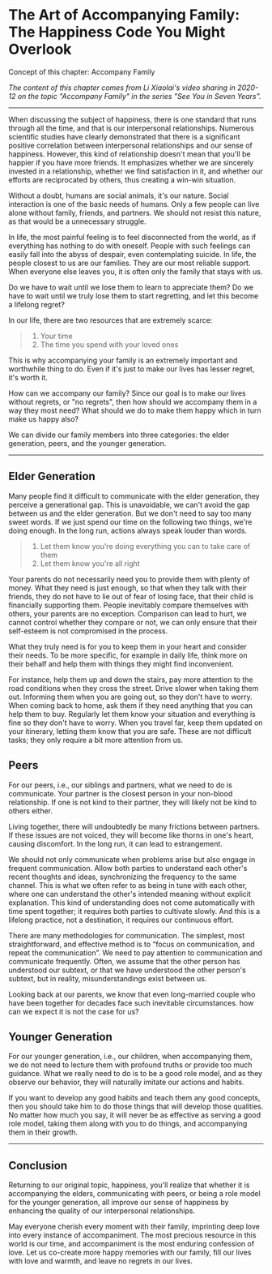 # The Art of Accompanying Family: The Happiness Code You Might Overlook

Concept of this chapter: Accompany Family

*The content of this chapter comes from Li Xiaolai's video sharing in 2020-12 on the topic "Accompany Family" in the series "See You in Seven Years".*

---

When discussing the subject of happiness, there is one standard that runs through all the time, and that is our interpersonal relationships. Numerous scientific studies have clearly demonstrated that there is a significant positive correlation between interpersonal relationships and our sense of happiness. However, this kind of relationship doesn't mean that you'll be happier if you have more friends. It emphasizes whether we are sincerely invested in a relationship, whether we find satisfaction in it, and whether our efforts are reciprocated by others, thus creating a win-win situation.

Without a doubt, humans are social animals, it's our nature. Social interaction is one of the basic needs of humans. Only a few people can live alone without family, friends, and partners. We should not resist this nature, as that would be a unnecessary struggle.

In life, the most painful feeling is to feel disconnected from the world, as if everything has nothing to do with oneself. People with such feelings can easily fall into the abyss of despair, even contemplating suicide. In life, the people closest to us are our families. They are our most reliable support. When everyone else leaves you, it is often only the family that stays with us.

Do we have to wait until we lose them to learn to appreciate them? Do we have to wait until we truly lose them to start regretting, and let this become a lifelong regret?

In our life, there are two resources that are extremely scarce:

> 1. Your time
> 2. The time you spend with your loved ones

This is why accompanying your family is an extremely important and worthwhile thing to do. Even if it's just to make our lives has lesser regret, it's worth it.

How can we accompany our family? Since our goal is to make our lives without regrets, or "no regrets", then how should we accompany them in a way they most need? What should we do to make them happy which in turn make us happy also?

We can divide our family members into three categories: the elder generation, peers, and the younger generation.

---

## Elder Generation

Many people find it difficult to communicate with the elder generation, they perceive a generational gap. This is unavoidable, we can't avoid the gap between us and the elder generation. But we don't need to say too many sweet words. If we just spend our time on the following two things, we're doing enough. In the long run, actions always speak louder than words.

> 1. Let them know you're doing everything you can to take care of them
> 2. Let them know you're all right

Your parents do not necessarily need you to provide them with plenty of money. What they need is just enough, so that when they talk with their friends, they do not have to lie out of fear of losing face, that their child is financially supporting them. People inevitably compare themselves with others, your parents are no exception. Comparison can lead to hurt, we cannot control whether they compare or not, we can only ensure that their self-esteem is not compromised in the process.

What they truly need is for you to keep them in your heart and consider their needs. To be more specific, for example in daily life, think more on their behalf and help them with things they might find inconvenient.

For instance, help them up and down the stairs, pay more attention to the road conditions when they cross the street. Drive slower when taking them out. Informing them when you are going out, so they don't have to worry. When coming back to home, ask them if they need anything that you can help them to buy. Regularly let them know your situation and everything is fine so they don't have to worry. When you travel far, keep them updated on your itinerary, letting them know that you are safe. These are not difficult tasks; they only require a bit more attention from us.

## Peers

For our peers, i.e., our siblings and partners, what we need to do is communicate. Your partner is the closest person in your non-blood relationship. If one is not kind to their partner, they will likely not be kind to others either.

Living together, there will undoubtedly be many frictions between partners. If these issues are not voiced, they will become like thorns in one's heart, causing discomfort. In the long run, it can lead to estrangement.

We should not only communicate when problems arise but also engage in frequent communication. Allow both parties to understand each other's recent thoughts and ideas, synchronizing the frequency to the same channel. This is what we often refer to as being in tune with each other, where one can understand the other's intended meaning without explicit explanation. This kind of understanding does not come automatically with time spent together; it requires both parties to cultivate slowly. And this is a lifelong practice, not a destination, it requires our continuous effort.

There are many methodologies for communication. The simplest, most straightforward, and effective method is to “focus on communication, and repeat the communication”. We need to pay attention to communication and communicate frequently. Often, we assume that the other person has understood our subtext, or that we have understood the other person's subtext, but in reality, misunderstandings exist between us.

Looking back at our parents, we know that even long-married couple who have been together for decades face such inevitable circumstances. how can we expect it is not the case for us?

## Younger Generation

For our younger generation, i.e., our children, when accompanying them, we do not need to lecture them with profound truths or provide too much guidance. What we really need to do is to be a good role model, and as they observe our behavior, they will naturally imitate our actions and habits.

If you want to develop any good habits and teach them any good concepts, then you should take him to do those things that will develop those qualities. No matter how much you say, it will never be as effective as serving a good role model, taking them along with you to do things, and accompanying them in their growth.

---

## Conclusion

Returning to our original topic, happiness, you'll realize that whether it is accompanying the elders, communicating with peers, or being a role model for the younger generation, all improve our sense of happiness by enhancing the quality of our interpersonal relationships.

May everyone cherish every moment with their family, imprinting deep love into every instance of accompaniment. The most precious resource in this world is our time, and accompaniment is the most enduring confession of love. Let us co-create more happy memories with our family, fill our lives with love and warmth, and leave no regrets in our lives.